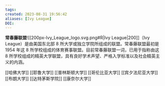 ```yaml
---
tags: 
created: 2023-08-31 19:56:42
aliases: [Ivy League]
DOI: 
---
```


**常春藤联盟**![[200px-Ivy_League_logo.svg.png#R|Ivy League|200]]（Ivy League）是由美国东北部 8 所大学或独立学院所组成的联盟。常春藤联盟最初是 1954 年这 8 所学校组成的体育赛事联盟。目前常春藤联盟一词，已用于指称由这 8 所学校组成的精英大学联盟，具有良好学术声望、严格入学标准以及社会精英主义的内涵。

[[哈佛大学]]
[[耶鲁大学]]
[[普林斯顿大学]]
[[哥伦比亚大学]]
[[宾夕法尼亚大学]]
[[布朗大学]]
[[达特茅斯学院]]
[[康奈尔大学]]

